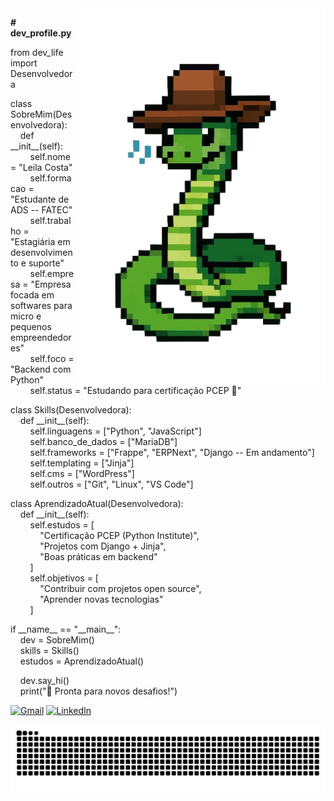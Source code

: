<img src="https://github.com/LehSanc/LehSanc/blob/input/snake.png" alt="Snake" min-width="400px" max-width="400px" width="400px" align="right">

<p align="left"> 
  <strong># dev_profile.py</strong>
</p>

<p align="left">
  from dev_life import Desenvolvedora
</p>

<p align="left">
  class SobreMim(Desenvolvedora): <br>
  &nbsp;&nbsp;&nbsp;&nbsp;def __init__(self): <br>
  &nbsp;&nbsp;&nbsp;&nbsp;&nbsp;&nbsp;&nbsp;&nbsp;self.nome = "Leila Costa" <br>
  &nbsp;&nbsp;&nbsp;&nbsp;&nbsp;&nbsp;&nbsp;&nbsp;self.formacao = "Estudante de ADS -- FATEC" <br>
  &nbsp;&nbsp;&nbsp;&nbsp;&nbsp;&nbsp;&nbsp;&nbsp;self.trabalho = "Estagiária em desenvolvimento e suporte" <br>
  &nbsp;&nbsp;&nbsp;&nbsp;&nbsp;&nbsp;&nbsp;&nbsp;self.empresa = "Empresa focada em softwares para micro e pequenos empreendedores" <br>
  &nbsp;&nbsp;&nbsp;&nbsp;&nbsp;&nbsp;&nbsp;&nbsp;self.foco = "Backend com Python" <br>
  &nbsp;&nbsp;&nbsp;&nbsp;&nbsp;&nbsp;&nbsp;&nbsp;self.status = "Estudando para certificação PCEP 🧠" <br>
</p>

<p align="left">
  class Skills(Desenvolvedora): <br>
  &nbsp;&nbsp;&nbsp;&nbsp;def __init__(self): <br>
  &nbsp;&nbsp;&nbsp;&nbsp;&nbsp;&nbsp;&nbsp;&nbsp;self.linguagens = ["Python", "JavaScript"] <br>
  &nbsp;&nbsp;&nbsp;&nbsp;&nbsp;&nbsp;&nbsp;&nbsp;self.banco_de_dados = ["MariaDB"] <br>
  &nbsp;&nbsp;&nbsp;&nbsp;&nbsp;&nbsp;&nbsp;&nbsp;self.frameworks = ["Frappe", "ERPNext", "Django -- Em andamento"] <br>
  &nbsp;&nbsp;&nbsp;&nbsp;&nbsp;&nbsp;&nbsp;&nbsp;self.templating = ["Jinja"] <br>
  &nbsp;&nbsp;&nbsp;&nbsp;&nbsp;&nbsp;&nbsp;&nbsp;self.cms = ["WordPress"] <br>
  &nbsp;&nbsp;&nbsp;&nbsp;&nbsp;&nbsp;&nbsp;&nbsp;self.outros = ["Git", "Linux", "VS Code"] <br>
</p>

<p align="left">
  class AprendizadoAtual(Desenvolvedora): <br>
  &nbsp;&nbsp;&nbsp;&nbsp;def __init__(self): <br>
  &nbsp;&nbsp;&nbsp;&nbsp;&nbsp;&nbsp;&nbsp;&nbsp;self.estudos = [ <br>
  &nbsp;&nbsp;&nbsp;&nbsp;&nbsp;&nbsp;&nbsp;&nbsp;&nbsp;&nbsp;&nbsp;&nbsp;"Certificação PCEP (Python Institute)", <br>
  &nbsp;&nbsp;&nbsp;&nbsp;&nbsp;&nbsp;&nbsp;&nbsp;&nbsp;&nbsp;&nbsp;&nbsp;"Projetos com Django + Jinja", <br>
  &nbsp;&nbsp;&nbsp;&nbsp;&nbsp;&nbsp;&nbsp;&nbsp;&nbsp;&nbsp;&nbsp;&nbsp;"Boas práticas em backend" <br>
  &nbsp;&nbsp;&nbsp;&nbsp;&nbsp;&nbsp;&nbsp;&nbsp;] <br>
  &nbsp;&nbsp;&nbsp;&nbsp;&nbsp;&nbsp;&nbsp;&nbsp;self.objetivos = [ <br>
  &nbsp;&nbsp;&nbsp;&nbsp;&nbsp;&nbsp;&nbsp;&nbsp;&nbsp;&nbsp;&nbsp;&nbsp;"Contribuir com projetos open source", <br>
  &nbsp;&nbsp;&nbsp;&nbsp;&nbsp;&nbsp;&nbsp;&nbsp;&nbsp;&nbsp;&nbsp;&nbsp;"Aprender novas tecnologias" <br>
  &nbsp;&nbsp;&nbsp;&nbsp;&nbsp;&nbsp;&nbsp;&nbsp;] <br>
</p>

<p align="left">
if __name__ == "__main__": <br>
&nbsp;&nbsp;&nbsp;&nbsp;dev = SobreMim() <br>
&nbsp;&nbsp;&nbsp;&nbsp;skills = Skills() <br>
&nbsp;&nbsp;&nbsp;&nbsp;estudos = AprendizadoAtual() <br>
</p>

<p align="left">
&nbsp;&nbsp;&nbsp;&nbsp;dev.say_hi() <br>
&nbsp;&nbsp;&nbsp;&nbsp;print("🚀 Pronta para novos desafios!") <br>
</p>

<p align="left">
  <a href="san.costa.leila@gmail.com" title="Gmail">
  <img src="https://img.shields.io/badge/-Gmail-FF0000?style=flat-square&labelColor=FF0000&logo=gmail&logoColor=white&link=LINK-DO-SEU-GMAIL" alt="Gmail"/></a>
  <a href="https://www.linkedin.com/in/leila-sanchez-costa" title="LinkedIn">
  <img src="https://img.shields.io/badge/-Linkedin-0e76a8?style=flat-square&logo=Linkedin&logoColor=white&link=LINK-DO-SEU-LINKEDIN" alt="LinkedIn"/></a>
<!--   <a href="#" title="Instagram">
  <img src="https://img.shields.io/badge/-Instagram-DF0174?style=flat-square&labelColor=DF0174&logo=instagram&logoColor=white&link=LINK-DO-SEU-INSTAGRAM" alt="Instagram"/></a> -->
</p>

<picture>
  <source media="(prefers-color-scheme: dark)" srcset="https://raw.githubusercontent.com/LehSanc/LehSanc/output/github-contribution-grid-snake-dark.svg">
  <source media="(prefers-color-scheme: light)" srcset="https://raw.githubusercontent.com/LehSanc/LehSanc/output/github-contribution-grid-snake.svg">
  <img alt="github contribution grid snake animation" src="https://raw.githubusercontent.com/LehSanc/LehSanc/output/github-contribution-grid-snake.svg">
</picture>
